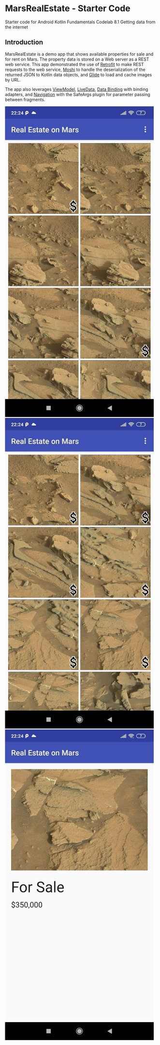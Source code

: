 MarsRealEstate - Starter Code
==============================

Starter code for Android Kotlin Fundamentals Codelab 8.1 Getting data from the internet

Introduction
------------

MarsRealEstate is a demo app that shows available properties for sale and for rent on Mars.
The property data is stored on a Web server as a REST web service.  This app demonstrated
the use of [Retrofit](https://square.github.io/retrofit/) to make REST requests to the 
web service, [Moshi](https://github.com/square/moshi) to handle the deserialization of the 
returned JSON to Kotlin data objects, and [Glide](https://bumptech.github.io/glide/) to load and 
cache images by URL.  

The app also leverages [ViewModel](https://developer.android.com/topic/libraries/architecture/viewmodel),
[LiveData](https://developer.android.com/topic/libraries/architecture/livedata), 
[Data Binding](https://developer.android.com/topic/libraries/data-binding/) with binding 
adapters, and [Navigation](https://developer.android.com/topic/libraries/architecture/navigation/) 
with the SafeArgs plugin for parameter passing between fragments.


![Screen #1](screenshots/Mars1.jpg)
![Screen #2](screenshots/mars2.jpg)
![Screen #3](screenshots/mars3.jpg)
